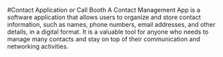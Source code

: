 #Contact Application or Call Booth
A Contact Management App is a software application that allows users to organize and store contact information, such as names, phone numbers, email addresses, and other details, in a digital format.
It is a valuable tool for anyone who needs to manage many contacts and stay on top of their communication and networking activities.
